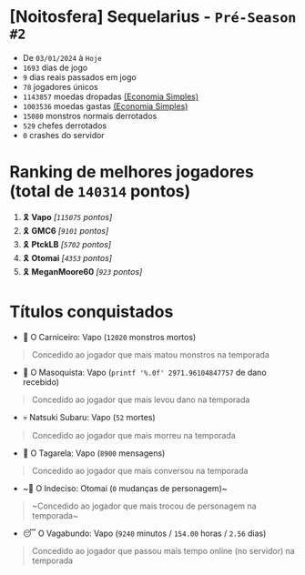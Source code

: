# [Noitosfera] Sequelarius - `Pré-Season #2`
- De `03/01/2024` à `Hoje`
- `1693` dias de jogo
- `9` dias reais passados em jogo
- `78` jogadores únicos
- `1143857` moedas dropadas [(Economia Simples)](https://github.com/otomay/Economia-Simples)
- `1003536` moedas gastas [(Economia Simples)](https://github.com/otomay/Economia-Simples)
- `15080` monstros normais derrotados
- `529` chefes derrotados
- `0` crashes do servidor

# Ranking de melhores jogadores (total de `140314` pontos)
1. 🎗️ **Vapo** *[`115075` pontos]*
2. 🎗️ **GMC6** *[`9101` pontos]*
3. 🎗️ **PtckLB** *[`5702` pontos]*
4. 🎗️ **Otomai** *[`4353` pontos]*
5. 🎗️ **MeganMoore60** *[`923` pontos]*

# Títulos conquistados
- 👹 O Carniceiro: Vapo (`12020` monstros mortos)
> Concedido ao jogador que mais matou monstros na temporada
- 🥵 O Masoquista: Vapo (`printf '%.0f' 2971.96104847757` de dano recebido)
> Concedido ao jogador que mais levou dano na temporada
- 💀 Natsuki Subaru: Vapo (`52` mortes)
> Concedido ao jogador que mais morreu na temporada
- 🦜 O Tagarela: Vapo (`8900` mensagens)
> Concedido ao jogador que mais conversou na temporada
- ~🤔 O Indeciso: Otomai (`0` mudanças de personagem)~
> ~Concedido ao jogador que mais trocou de personagem na temporada~
- 😴 O Vagabundo: Vapo (`9240` minutos / `154.00` horas / `2.56` dias)
> Concedido ao jogador que passou mais tempo online (no servidor) na temporada
